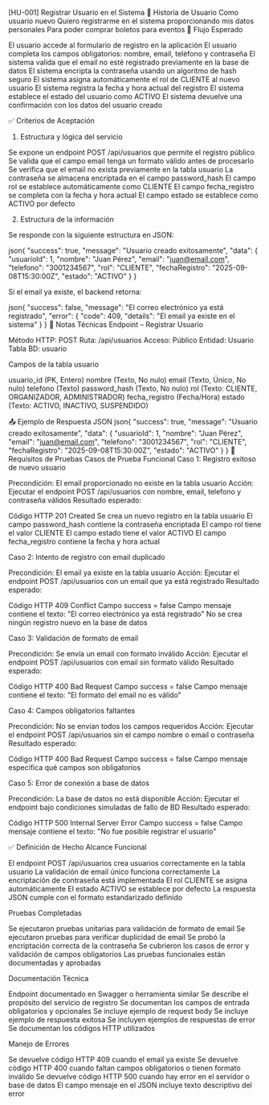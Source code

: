 [HU-001] Registrar Usuario en el Sistema
📖 Historia de Usuario
Como usuario nuevo
Quiero registrarme en el sistema proporcionando mis datos personales
Para poder comprar boletos para eventos
🔁 Flujo Esperado

El usuario accede al formulario de registro en la aplicación
El usuario completa los campos obligatorios: nombre, email, teléfono y contraseña
El sistema valida que el email no esté registrado previamente en la base de datos
El sistema encripta la contraseña usando un algoritmo de hash seguro
El sistema asigna automáticamente el rol de CLIENTE al nuevo usuario
El sistema registra la fecha y hora actual del registro
El sistema establece el estado del usuario como ACTIVO
El sistema devuelve una confirmación con los datos del usuario creado

✅ Criterios de Aceptación
1. Estructura y lógica del servicio

 Se expone un endpoint POST /api/usuarios que permite el registro público
 Se valida que el campo email tenga un formato válido antes de procesarlo
 Se verifica que el email no exista previamente en la tabla usuario
 La contraseña se almacena encriptada en el campo password_hash
 El campo rol se establece automáticamente como CLIENTE
 El campo fecha_registro se completa con la fecha y hora actual
 El campo estado se establece como ACTIVO por defecto

2. Estructura de la información

 Se responde con la siguiente estructura en JSON:

json{
  "success": true,
  "message": "Usuario creado exitosamente",
  "data": {
    "usuarioId": 1,
    "nombre": "Juan Pérez",
    "email": "juan@email.com",
    "telefono": "3001234567",
    "rol": "CLIENTE",
    "fechaRegistro": "2025-09-08T15:30:00Z",
    "estado": "ACTIVO"
  }
}

 Si el email ya existe, el backend retorna:

json{
  "success": false,
  "message": "El correo electrónico ya está registrado",
  "error": {
    "code": 409,
    "details": "El email ya existe en el sistema"
  }
}
🔧 Notas Técnicas
Endpoint – Registrar Usuario

Método HTTP: POST
Ruta: /api/usuarios
Acceso: Público
Entidad: Usuario
Tabla BD: usuario

Campos de la tabla usuario

usuario_id (PK, Entero)
nombre (Texto, No nulo)
email (Texto, Único, No nulo)
telefono (Texto)
password_hash (Texto, No nulo)
rol (Texto: CLIENTE, ORGANIZADOR, ADMINISTRADOR)
fecha_registro (Fecha/Hora)
estado (Texto: ACTIVO, INACTIVO, SUSPENDIDO)

📤 Ejemplo de Respuesta JSON
json{
  "success": true,
  "message": "Usuario creado exitosamente",
  "data": {
    "usuarioId": 1,
    "nombre": "Juan Pérez",
    "email": "juan@email.com",
    "telefono": "3001234567",
    "rol": "CLIENTE",
    "fechaRegistro": "2025-09-08T15:30:00Z",
    "estado": "ACTIVO"
  }
}
🧪 Requisitos de Pruebas
Casos de Prueba Funcional
Caso 1: Registro exitoso de nuevo usuario

Precondición: El email proporcionado no existe en la tabla usuario
Acción: Ejecutar el endpoint POST /api/usuarios con nombre, email, telefono y contraseña válidos
Resultado esperado:

Código HTTP 201 Created
Se crea un nuevo registro en la tabla usuario
El campo password_hash contiene la contraseña encriptada
El campo rol tiene el valor CLIENTE
El campo estado tiene el valor ACTIVO
El campo fecha_registro contiene la fecha y hora actual



Caso 2: Intento de registro con email duplicado

Precondición: El email ya existe en la tabla usuario
Acción: Ejecutar el endpoint POST /api/usuarios con un email que ya está registrado
Resultado esperado:

Código HTTP 409 Conflict
Campo success = false
Campo mensaje contiene el texto: "El correo electrónico ya está registrado"
No se crea ningún registro nuevo en la base de datos



Caso 3: Validación de formato de email

Precondición: Se envía un email con formato inválido
Acción: Ejecutar el endpoint POST /api/usuarios con email sin formato válido
Resultado esperado:

Código HTTP 400 Bad Request
Campo success = false
Campo mensaje contiene el texto: "El formato del email no es válido"



Caso 4: Campos obligatorios faltantes

Precondición: No se envían todos los campos requeridos
Acción: Ejecutar el endpoint POST /api/usuarios sin el campo nombre o email o contraseña
Resultado esperado:

Código HTTP 400 Bad Request
Campo success = false
Campo mensaje especifica qué campos son obligatorios



Caso 5: Error de conexión a base de datos

Precondición: La base de datos no está disponible
Acción: Ejecutar el endpoint bajo condiciones simuladas de fallo de BD
Resultado esperado:

Código HTTP 500 Internal Server Error
Campo success = false
Campo mensaje contiene el texto: "No fue posible registrar el usuario"



✅ Definición de Hecho
Alcance Funcional

 El endpoint POST /api/usuarios crea usuarios correctamente en la tabla usuario
 La validación de email único funciona correctamente
 La encriptación de contraseña está implementada
 El rol CLIENTE se asigna automáticamente
 El estado ACTIVO se establece por defecto
 La respuesta JSON cumple con el formato estandarizado definido

Pruebas Completadas

 Se ejecutaron pruebas unitarias para validación de formato de email
 Se ejecutaron pruebas para verificar duplicidad de email
 Se probó la encriptación correcta de la contraseña
 Se cubrieron los casos de error y validación de campos obligatorios
 Las pruebas funcionales están documentadas y aprobadas

Documentación Técnica

 Endpoint documentado en Swagger o herramienta similar
 Se describe el propósito del servicio de registro
 Se documentan los campos de entrada obligatorios y opcionales
 Se incluye ejemplo de request body
 Se incluye ejemplo de respuesta exitosa
 Se incluyen ejemplos de respuestas de error
 Se documentan los códigos HTTP utilizados

Manejo de Errores

 Se devuelve código HTTP 409 cuando el email ya existe
 Se devuelve código HTTP 400 cuando faltan campos obligatorios o tienen formato inválido
 Se devuelve código HTTP 500 cuando hay error en el servidor o base de datos
 El campo mensaje en el JSON incluye texto descriptivo del error

